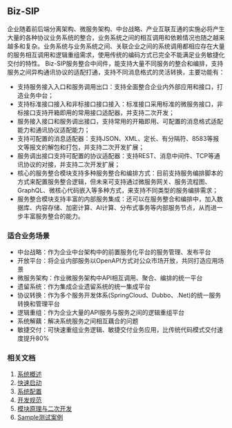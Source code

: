## Biz-SIP
企业随着前后端分离架构、微服务架构、中台战略、产业互联互通的实施必将产生大量的各种协议业务系统的整合，业务系统之间的相互调用和依赖情况也随之越来越多和复杂。业务系统与业务系统之间、关联企业之间的系统调用都相应存在大量的服务相互调用和逻辑重组需求，使用传统的编码方式已完全不能满足业务敏捷化交付的特性。
Biz-SIP服务整合中间件，能支持大量不同服务的整合和编排，支持服务之间异构通讯协议的适配打通，支持不同消息格式的灵活转换，主要功能有：
* 支持服务接入入口和服务调用出口：支持全面整合企业内外部应用和接口，打造业务中台；
* 支持标准接口接入和非标接口接口接入：标准接口采用标准的微服务接口，非标接口支持开箱即用的常用接口适配器，并支持二次开发；
* 服务接入接口和服务调出接口，支持常用的开箱即用、可配置的消息格式适配能力和通讯协议适配能力；
* 支持可配置的消息适配器：支持JSON、XML、定长、有分隔符、8583等报文等报文的解包和打包，并支持二次开发扩展；
* 服务调出接口支持可配置的协议适配器：支持REST、消息中间件、TCP等通讯协议的对接，并支持二次开发扩展；
* 核心的服务整合模块支持多种服务整合和编排方式：目前支持服务编排脚本的方式来配置服务整合逻辑，但未来可支持通过微服务网关、服务流程图、GraphQL、微核心代码嵌入等多种方式，来支持不同类型的服务编排需求；
* 服务整合模块支持丰富的内部服务集成：还可以在服务整合和编排中，加入数据库、内容存储、加密计算、AI计算、分布式事务等内部服务节点，从而进一步丰富服务整合的能力。

### 适合业务场景
* 中台战略：作为企业中台架构中的前置服务化平台的服务管理、发布平台
* 开放平台：将企业内部服务以OpenAPI方式对公众市场开放，共同打造应用场景
* 微服务架构：作业微服务架构中API相互调用、聚合、编排的统一平台
* 遗留系统：作为集成企业遗留系统的统一集成平台
* 协议转换：作为多个服务开发体系(SpringCloud、Dubbo、.Net)的统一服务转换和管理平台
* 逻辑重组：作为企业大量的API服务与服务之间的逻辑重组平台
* 系统解藕：解决系统服务之间相互藕合的问题
* 敏捷交付：可快速重组业务逻辑、敏捷交付业务应用，比传统代码模式交付速度提升80%

### 相关文档
1. [系统概述](https://www.yuque.com/docs/share/015233b6-15bf-4928-a372-b0b1004d2d03)
2. [快速启动](https://www.yuque.com/docs/share/46618b42-2741-4124-b2b7-28f846dba52f)
3. [系统配置](https://www.yuque.com/docs/share/33eaa633-4d51-4736-80cb-00326995f2d2)
4. [开发规范](https://www.yuque.com/docs/share/76e58d31-3e1c-490d-a24b-ff6f402bfb15)
5. [模块原理与二次开发](https://www.yuque.com/docs/share/2dcd0a5e-793b-4663-8494-05dfe29756e9)
5. [Sample测试案例](https://www.yuque.com/docs/share/d27bc7a2-480f-4753-847c-94ee5f8647d4)
